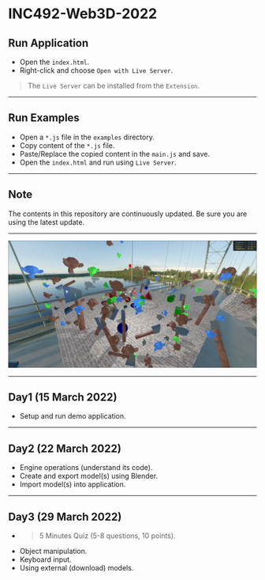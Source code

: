 
# INC492-Web3D-2022

## Run Application
- Open the `index.html`.
- Right-click and choose `Open with Live Server`.

> The `Live Server` can be installed from the `Extension`.

---

## Run Examples
- Open a `*.js` file in the `examples` directory.
- Copy content of the `*.js` file.
- Paste/Replace the copied content in the `main.js` and save.
- Open the `index.html` and run using `Live Server`.

---

## Note
The contents in this repository are continuously updated. Be sure you are using the latest update.

---

![alt text](./public/assets/images/demo_scene.png)

---

## Day1 (15 March 2022)
- Setup and run demo application.

---

## Day2 (22 March 2022)

- Engine operations (understand its code).
- Create and export model(s) using Blender.
- Import model(s) into application.

---

## Day3 (29 March 2022)
- > 5 Minutes Quiz (5-8 questions, 10 points).
- Object manipulation.
- Keyboard input.
- Using external (download) models.
  